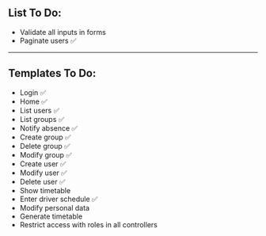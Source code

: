 ## List To Do:

- Validate all inputs in forms
- Paginate users :white_check_mark:
___
## Templates To Do:

- Login :white_check_mark:
- Home :white_check_mark:
- List users :white_check_mark:
- List groups :white_check_mark:
- Notify absence :white_check_mark:
- Create group :white_check_mark:
- Delete group :white_check_mark:
- Modify group :white_check_mark:
- Create user :white_check_mark:
- Modify user :white_check_mark:
- Delete user :white_check_mark:
- Show timetable
- Enter driver schedule :white_check_mark:
- Modify personal data
- Generate timetable
- Restrict access with roles in all controllers
